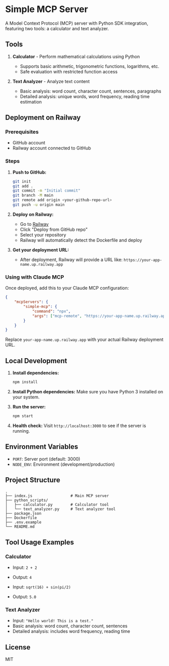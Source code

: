 # Simple MCP Server

A Model Context Protocol (MCP) server with Python SDK integration, featuring two tools: a calculator and text analyzer.

## Tools

1. **Calculator** - Perform mathematical calculations using Python
   - Supports basic arithmetic, trigonometric functions, logarithms, etc.
   - Safe evaluation with restricted function access

2. **Text Analyzer** - Analyze text content
   - Basic analysis: word count, character count, sentences, paragraphs
   - Detailed analysis: unique words, word frequency, reading time estimation

## Deployment on Railway

### Prerequisites
- GitHub account
- Railway account connected to GitHub

### Steps

1. **Push to GitHub:**
   ```bash
   git init
   git add .
   git commit -m "Initial commit"
   git branch -M main
   git remote add origin <your-github-repo-url>
   git push -u origin main
   ```

2. **Deploy on Railway:**
   - Go to [Railway](https://railway.app)
   - Click "Deploy from GitHub repo"
   - Select your repository
   - Railway will automatically detect the Dockerfile and deploy

3. **Get your deployment URL:**
   - After deployment, Railway will provide a URL like: `https://your-app-name.up.railway.app`

### Using with Claude MCP

Once deployed, add this to your Claude MCP configuration:

```json
{
    "mcpServers": {
        "simple-mcp": {
            "command": "npx",
            "args": ["mcp-remote", "https://your-app-name.up.railway.app/mcp"]
        }
    }
}
```

Replace `your-app-name.up.railway.app` with your actual Railway deployment URL.

## Local Development

1. **Install dependencies:**
   ```bash
   npm install
   ```

2. **Install Python dependencies:**
   Make sure you have Python 3 installed on your system.

3. **Run the server:**
   ```bash
   npm start
   ```

4. **Health check:**
   Visit `http://localhost:3000` to see if the server is running.

## Environment Variables

- `PORT`: Server port (default: 3000)
- `NODE_ENV`: Environment (development/production)

## Project Structure

```
.
├── index.js                 # Main MCP server
├── python_scripts/
│   ├── calculator.py        # Calculator tool
│   └── text_analyzer.py     # Text analyzer tool
├── package.json
├── Dockerfile
├── .env.example
└── README.md
```

## Tool Usage Examples

### Calculator
- Input: `2 + 2`
- Output: `4`

- Input: `sqrt(16) + sin(pi/2)`
- Output: `5.0`

### Text Analyzer
- Input: `"Hello world! This is a test."`
- Basic analysis: word count, character count, sentences
- Detailed analysis: includes word frequency, reading time

## License

MIT